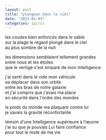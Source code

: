 ```yaml
---
layout: post
title: "plongeon dans le ciel"
date: "2023-01-03"
categories: spirit
---
```



les coudes bien enfoncés dans le sable  
sur la plage le regard plongé dans le ciel  
au plus sombre de la nuit  

les dimensions semblaient tellement grandes  
entre nous et les étoiles  
que le vertige s'est emparé de mon intelligence  

j'ai senti dans le vide mon véhicule  
se déplacer dans son orbite  
entre les bras de notre galaxie  
et j'ai compris que j'avais ma place  
en sécurité dans l'ordre des mondes  

le poids du monde me plaquant contre lui  
je savais la gravité réconfortante  

témoin d'une Intelligence supérieure à l’œuvre  
j'ai su que je pouvais Lui faire confiance  
pour tout le reste de ma vie  
